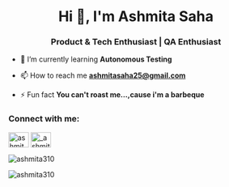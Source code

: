 <h1 align="center">Hi 👋, I'm Ashmita Saha</h1>
<h3 align="center">Product & Tech Enthusiast | QA Enthusiast</h3>

- 🌱 I’m currently learning **Autonomous Testing**

- 📫 How to reach me **ashmitasaha25@gmail.com**

- ⚡ Fun fact **You can't roast me...,cause i'm a barbeque**

<h3 align="left">Connect with me:</h3>
<p align="left">
<a href="https://linkedin.com/in/ashmita saha" target="blank"><img align="center" src="https://raw.githubusercontent.com/rahuldkjain/github-profile-readme-generator/master/src/images/icons/Social/linked-in-alt.svg" alt="ashmita saha" height="30" width="40" /></a>
<a href="https://instagram.com/_ashmitasaha_" target="blank"><img align="center" src="https://raw.githubusercontent.com/rahuldkjain/github-profile-readme-generator/master/src/images/icons/Social/instagram.svg" alt="_ashmitasaha_" height="30" width="40" /></a>
</p>


<p><img align="center" src="https://github-readme-stats.vercel.app/api/top-langs?username=ashmita310&show_icons=true&locale=en&layout=compact" alt="ashmita310" /></p>

<p><img align="center" src="https://github-readme-streak-stats.herokuapp.com/?user=ashmita310&" alt="ashmita310" /></p>
